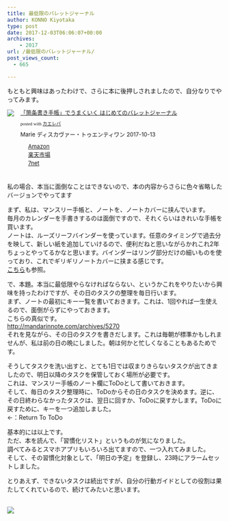 ```yaml
---
title: 最低限のバレットジャーナル
author: KONNO Kiyotaka
type: post
date: 2017-12-03T06:06:07+00:00
archives:
    - 2017
url: /最低限のバレットジャーナル/
post_views_count:
  - 665

---
```

もともと興味はあったわけで、さらに本に後押しされましたので、自分なりでやってみます。

<div class="kaerebalink-box" style="text-align: left; overflow: hidden; padding-bottom: 20px; font-size: small;">
  <div class="kaerebalink-image" style="margin: 0px 15px 10px 0px; float: left;">
    <a href="http://www.amazon.co.jp/exec/obidos/ASIN/4799321811/konnokiyotaka-22/" target="_blank" rel="nofollow"><img style="border: currentcolor; border-image: none;" src="https://i1.wp.com/images-fe.ssl-images-amazon.com/images/I/51nGWUD6Q1L._SL160_.jpg?ssl=1" data-recalc-dims="1" /></a>
  </div>
  
  <div class="kaerebalink-info" style="line-height: 120%; overflow: hidden;">
    <div class="kaerebalink-name" style="line-height: 120%; margin-bottom: 10px;">
      <a href="http://www.amazon.co.jp/exec/obidos/ASIN/4799321811/konnokiyotaka-22/" target="_blank" rel="nofollow">「箇条書き手帳」でうまくいく はじめてのバレットジャーナル</a></p>
      <div class="kaerebalink-powered-date" style="line-height: 120%; font-family: verdana; font-size: 8pt; margin-top: 5px;">
        posted with <a href="http://kaereba.com" target="_blank" rel="nofollow">カエレバ</a>
      </div>
    </div>
    <div class="kaerebalink-detail" style="margin-bottom: 5px;">
      Marie ディスカヴァー・トゥエンティワン 2017-10-13
    </div>
    <div class="kaerebalink-link1" style="margin-top: 10px;">
      <div class="shoplinkamazon" style="background: url(&quot;//img.yomereba.com/simple1.gif&quot;) no-repeat 0px 0px; padding: 2px 0px 2px 18px; margin-right: 5px; white-space: nowrap;">
        <a href="http://www.amazon.co.jp/gp/search?keywords=%E3%83%90%E3%83%AC%E3%83%83%E3%83%88%E3%82%B8%E3%83%A3%E3%83%BC%E3%83%8A%E3%83%AB&__mk_ja_JP=%E3%82%AB%E3%82%BF%E3%82%AB%E3%83%8A&tag=konnokiyotaka-22" target="_blank" rel="nofollow">Amazon</a>
      </div>
      <div class="shoplinkrakuten" style="background: url(&quot;//img.yomereba.com/simple1.gif&quot;) no-repeat 0px 0px; padding: 2px 0px 2px 18px; margin-right: 5px; white-space: nowrap;">
        <a href="https://hb.afl.rakuten.co.jp/hgc/06d13246.10ebaa62.06d13247.1eb85ca0/?pc=http%3A%2F%2Fsearch.rakuten.co.jp%2Fsearch%2Fmall%2F%25E3%2583%2590%25E3%2583%25AC%25E3%2583%2583%25E3%2583%2588%25E3%2582%25B8%25E3%2583%25A3%25E3%2583%25BC%25E3%2583%258A%25E3%2583%25AB%2F-%2Ff.1-p.1-s.1-sf.0-st.A-v.2%3Fx%3D0%26scid%3Daf_ich_link_urltxt%26m%3Dhttp%3A%2F%2Fm.rakuten.co.jp%2F" target="_blank" rel="nofollow">楽天市場</a>
      </div>
      <div class="shoplinkseven" style="background: url(&quot;//img.yomereba.com/simple1.gif&quot;) no-repeat 0px 0px; padding: 2px 0px 2px 18px; margin-right: 5px; white-space: nowrap;">
        <a href="https://px.a8.net/svt/ejp?a8mat=2TTLAZ+DIF7K2+2N1Y+BW8O2&a8ejpredirect=http%3A%2F%2F7af-ent.omni7.jp%2Frelay%2Faffiliate%2FentranceProcess.do%3Furl%3Dhttp%253A%252F%252F7net.omni7.jp%252Fsearch%252F%253Fkeyword%253D%2525E3%252583%252590%2525E3%252583%2525AC%2525E3%252583%252583%2525E3%252583%252588%2525E3%252582%2525B8%2525E3%252583%2525A3%2525E3%252583%2525BC%2525E3%252583%25258A%2525E3%252583%2525AB%2526searchKeywordFlg%253D1" target="_blank" rel="nofollow">7net</a><img width="1" height="1" alt="" src="https://i0.wp.com/www17.a8.net/0.gif?resize=1%2C1&#038;ssl=1" border="0" data-recalc-dims="1" />
      </div>
    </div>
  </div>
  
  <div class="booklink-footer" style="clear: left;">
  </div>
</div>

私の場合、本当に面倒なことはできないので、本の内容からさらに色々省略したバージョンでやってます

まず、私は、マンスリー手帳と、ノートを、ノートカバーに挟んでいます。  
毎月のカレンダーを手書きするのは面倒ですので、それくらいはきれいな手帳を買います。  
ノートは、ルーズリーフバインダーを使っています。任意のタイミングで過去分を映して、新しい紙を追加していけるので、便利だねと思いながらかれこれ2年ちょっとやってるかなと思います。バインダーはリング部分だけの細いものを使っており、これでギリギリノートカバーに挟まる感じです。  
<a href="https://www.programmers-office.ml/2017/11/23/2018%E5%B9%B4%E3%81%AE%E6%89%8B%E5%B8%B3/" target="_blank">こちら</a>も参照。

で、本題。本当に最低限やらなければならない、というかこれをやりたいから興味を持ったわけですが、その日のタスクの整理を毎日行います。  
まず、ノートの最初にキー一覧を書いておきます。これは、1回やれば一生使えるので、面倒がらずにやっておきます。  
こちらの真似です。  
<a title="http://mandarinnote.com/archives/5270" href="http://mandarinnote.com/archives/5270" target="_blank">http://mandarinnote.com/archives/5270</a>  
それを見ながら、その日のタスクを書きだします。これは毎朝が標準かもしれませんが、私は前の日の晩にしました。朝は何かと忙しくなることもあるためです。

そうしてタスクを洗い出すと、とても1日では収まりきらないタスクが出てきましたので、明日以降のタスクを保管しておく場所が必要です。  
これは、マンスリー手帳のノート欄にToDoとして書いておきます。  
そして、毎日のタスク整理時に、ToDoからその日のタスクを決めます。逆に、その日終わらなかったタスクは、翌日に回すか、ToDoに戻すかします。ToDoに戻すために、キーを一つ追加しました。  
←：Return To ToDo

基本的には以上です。  
ただ、本を読んで、「習慣化リスト」というものが気になりました。  
調べてみるとスマホアプリもいろいろ出てますので、一つ入れてみました。  
そして、その習慣化対象として、「明日の予定」を登録し、23時にアラームセットしました。

とりあえず、できないタスクは続出ですが、自分の行動ガイドとしての役割は果たしてくれているので、続けてみたいと思います。

<a href="https://rpx.a8.net/svt/ejp?a8mat=1U7H16+5SZ7NM+2HOM+69P01&rakuten=y&a8ejpredirect=http%3A%2F%2Fhb.afl.rakuten.co.jp%2Fhgc%2F0ea62065.34400275.0ea62066.204f04c0%2Fa09021437113_1U7H16_5SZ7NM_2HOM_69P01%3Fpc%3Dhttp%253A%252F%252Fwww.rakuten.co.jp%252F%26m%3Dhttp%253A%252F%252Fm.rakuten.co.jp%252F" target="_blank" rel="nofollow"><br /> <img src="http://hbb.afl.rakuten.co.jp/hsb/0eb4bbc7.e9e6f789.0eb4bbaa.95151395/" border="0" /></a>  
<img width="1" height="1" alt="" src="https://i0.wp.com/www18.a8.net/0.gif?resize=1%2C1&#038;ssl=1" border="0" data-recalc-dims="1" />
